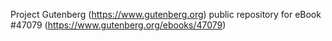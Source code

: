 Project Gutenberg (https://www.gutenberg.org) public repository for eBook #47079 (https://www.gutenberg.org/ebooks/47079)
